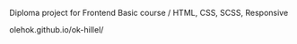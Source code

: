 Diploma project for Frontend Basic course / HTML, CSS, SCSS, Responsive

olehok.github.io/ok-hillel/

